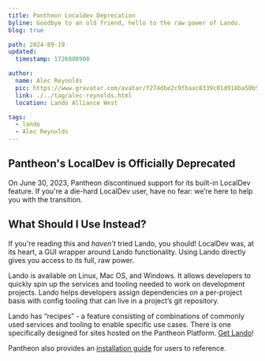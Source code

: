```yaml
---
title: Pantheon Localdev Deprecation
byline: Goodbye to an old friend, hello to the raw power of Lando.
blog: true

path: 2024-09-19
updated:
  timestamp: 1726008908

author:
  name: Alec Reynolds
  pic: https://www.gravatar.com/avatar/f274dbe2c9fbaac8339c01d918ba50b5
  link: ./../tag/alec-reynolds.html
  location: Lando Alliance West

tags:
  - lando
  - Alec Reynolds
---
```


## Pantheon's LocalDev is Officially Deprecated

On June 30, 2023, Pantheon discontinued support for its built-in LocalDev feature. If you're a die-hard LocalDev user, have no fear: we’re here to help you with the transition.

## What Should I Use Instead?

If you're reading this and _haven't_ tried Lando, you should! LocalDev was, at its heart, a GUI wrapper around Lando functionality. Using Lando directly gives you access to its full, raw power. 

Lando is available on Linux, Mac OS, and Windows. It allows developers to quickly spin up the services and tooling needed to work on development projects. Lando helps developers assign dependencies on a per-project basis with config tooling that can live in a project’s git repository. 

Lando has “recipes” - a feature consisting of combinations of commonly used services and tooling to enable specific use cases. There is one specifically designed for sites hosted on the Pantheon Platform. [Get Lando](https://lando.dev/download/)!

Pantheon also provides an [installation guide](https://docs.pantheon.io/guides/local-development/lando-wordpress) for users to reference. 
